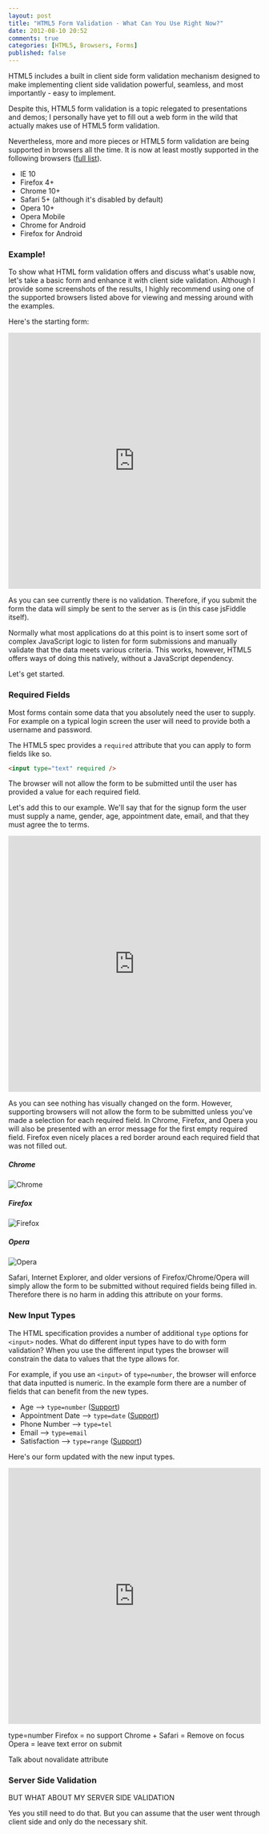 ```yaml
---
layout: post
title: "HTML5 Form Validation - What Can You Use Right Now?"
date: 2012-08-10 20:52
comments: true
categories: [HTML5, Browsers, Forms]
published: false
---
```


HTML5 includes a built in client side form validation mechanism designed to make implementing client side validation powerful, seamless, and most importantly - easy to implement.

Despite this, HTML5 form validation is a topic relegated to presentations and demos; I personally have yet to fill out a web form in the wild that actually makes use of HTML5 form validation.

Nevertheless, more and more pieces or HTML5 form validation are being supported in browsers all the time.  It is now at least mostly supported in the following browsers ([full list](http://caniuse.com/#feat=form-validation)).

* IE 10
* Firefox 4+
* Chrome 10+
* Safari 5+ (although it's disabled by default)
* Opera 10+
* Opera Mobile
* Chrome for Android
* Firefox for Android

### Example!

To show what HTML form validation offers and discuss what's usable now, let's take a basic form and enhance it with client side validation.  Although I provide some screenshots of the results, I highly recommend using one of the supported browsers listed above for viewing and messing around with the examples.

Here's the starting form:

<iframe style="width: 100%; height: 510px;" src="http://jsfiddle.net/tj_vantoll/2Q3xY/12/embedded/result,html,css/" allowfullscreen="allowfullscreen" frameborder="0"></iframe>

As you can see currently there is no validation.  Therefore, if you submit the form the data will simply be sent to the server as is (in this case jsFiddle itself).

Normally what most applications do at this point is to insert some sort of complex JavaScript logic to listen for form submissions and manually validate that the data meets various criteria.  This works, however, HTML5 offers ways of doing this natively, without a JavaScript dependency.

Let's get started.

### Required Fields

Most forms contain some data that you absolutely need the user to supply.  For example on a typical login screen the user will need to provide both a username and password.

The HTML5 spec provides a `required` attribute that you can apply to form fields like so.

``` html
<input type="text" required />
```

The browser will not allow the form to be submitted until the user has provided a value for each required field.

Let's add this to our example.  We'll say that for the signup form the user must supply a name, gender, age, appointment date, email, and that they must agree the to terms.

<iframe style="width: 100%; height: 510px;" src="http://jsfiddle.net/tj_vantoll/Tt83E/2/embedded/result,html,css/" allowfullscreen="allowfullscreen" frameborder="0"></iframe>

As you can see nothing has visually changed on the form.  However, supporting browsers will not allow the form to be submitted unless you've made a selection for each required field.  In Chrome, Firefox, and Opera you will also be presented with an error message for the first empty required field.  Firefox even nicely places a red border around each required field that was not filled out.

##### Chrome

![Chrome](/images/posts/2012-08-09/Chrome-required.png "Chrome")

##### Firefox

![Firefox](/images/posts/2012-08-09/Firefox-required.png "Firefox")

##### Opera

![Opera](/images/posts/2012-08-09/Opera-required.png "Opera")

Safari, Internet Explorer, and older versions of Firefox/Chrome/Opera will simply allow the form to be submitted without required fields being filled in.  Therefore there is no harm in adding this attribute on your forms.

### New Input Types

The HTML specification provides a number of additional `type` options for `<input>` nodes.  What do different input types have to do with form validation?  When you use the different input types the browser will constrain the data to values that the type allows for.

For example, if you use an `<input>` of `type=number`, the browser will enforce that data inputted is numeric.  In the example form there are a number of fields that can benefit from the new types.

* Age --> `type=number` ([Support](http://caniuse.com/#feat=input-number))
* Appointment Date --> `type=date` ([Support](http://caniuse.com/#feat=input-datetime))
* Phone Number --> `type=tel`
* Email --> `type=email`
* Satisfaction --> `type=range` ([Support](http://caniuse.com/#feat=input-range))

Here's our form updated with the new input types.

<iframe style="width: 100%; height: 510px;" src="http://jsfiddle.net/tj_vantoll/XTQU8/embedded/result,html,css/" allowfullscreen="allowfullscreen" frameborder="0"></iframe>

type=number
Firefox = no support
Chrome + Safari = Remove on focus
Opera = leave text error on submit

Talk about novalidate attribute

### Server Side Validation

BUT WHAT ABOUT MY SERVER SIDE VALIDATION

Yes you still need to do that.  But you can assume that the user went through client side and only do the necessary shit.
